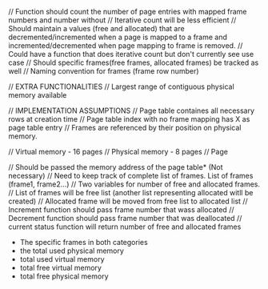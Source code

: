 
// Function should count the number of page entries with mapped frame numbers and number without
// Iterative count will be less efficient
// Should maintain a values (free and allocated) that are decremented/incremented when a page is mapped to a frame and incremented/decremented when page mapping to frame is removed. 
// Could have a function that does iterative count but don't currently see use case 
// Should specific frames(free frames, allocated frames) be tracked as well
// Naming convention for frames (frame row number)

// EXTRA FUNCTIONALITIES
// Largest range of contiguous physical memory available

// IMPLEMENTATION ASSUMPTIONS
// Page table containes all necessary rows at creation time
// Page table index with no  frame mapping has X as page table entry
// Frames are referenced by their position on physical memory.


// Virtual memory - 16 pages
// Physical memory - 8 pages 
// Page 

// Should be passed the memory address of the page table* (Not necessary)
// Need to keep track of complete list of frames. List of frames (frame1, frame2...)
// Two variables for number of free and allocated frames.
// List of frames will be free list (another list representing allocated witll be created)
// Allocated frame will be moved from free list to allocated list
// Increment function should pass frame number that wass allocated
// Decrement function should pass frame number that was deallocated
// current status function will return number of free and allocated frames
- The specific frames in both categories
- the total used physical memory 
- total used virtual memory
- total free virtual memory
- total free physical memory

